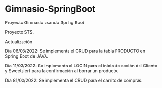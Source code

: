 # Gimnasio-SpringBoot
Proyecto Gimnasio usando Spring Boot

Proyecto STS.

Actualización

Día 06/03/2022: Se implementa el CRUD para la tabla PRODUCTO en Spring Boot de JAVA.

Día 11/03/2022: Se implementa el LOGIN para el inicio de sesión del Cliente y Sweetalert para la confirmación al borrar un producto.

Día 81/03/2022: Se implementa el CRUD para el carrito de compras.
